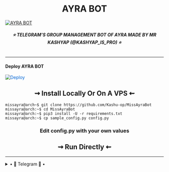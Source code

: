 
<h1 align="center">
<b> AYRA BOT </b>
</h1>

[![AYRA BOT](https://te.legra.ph/file/9f45226e80933720bc7cc.jpg)](https://github.com/Kashu-op/MissAyraBot)

<h6 align="center">
  <b>⭐‌ TELEGRAM'S GROUP MANAGEMENT BOT OF AYRA MADE BY MR KASHYAP (@KASHYAP_IS_PRO) ⭐‌</b>
</h6>

---------

<h4> Deploy AYRA BOT </h4>


<a href="https://heroku.com/deploy/" rel="nofollow" style="background-color: initial; box-sizing: border-box; color: #0366d6; text-decoration-line: none;"><img alt="Deploy" data-canonical-src="https://www.herokucdn.com/deploy/button.svg" src="https://camo.githubusercontent.com/83b0e95b38892b49184e07ad572c94c8038323fb/68747470733a2f2f7777772e6865726f6b7563646e2e636f6d2f6465706c6f792f627574746f6e2e737667" style="border-style: none; box-sizing: initial; max-width: 100%;" /></a></div>

<h2 align="center"> 
⇝ Install Locally Or On A VPS ⇜
</h2>

```console
missayra@arch~$ git clone https://github.com/Kashu-op/MissAyraBot
missayra@arch:~$ cd MissAyraBot
missayra@arch:~$ pip3 install -U -r requirements.txt
missayra@arch:~$ cp sample_config.py config.py
```
<h3 align="center"> 
    Edit <b>config.py</b> with your own values
</h3>

<h2 align="center"> 
   ⇝ Run Directly ⇜
</h2>


-----------

<details>

  <summary> • 🏪 Telegram 🏪 • </summary>

---------

- [![Telegram Group](https://img.shields.io/badge/Telegram-Group-brightgreen)](https://t.me/hDfamaily)
- [![Telegram Channel](https://img.shields.io/badge/Telegram-Channel-brightgreen)](https://t.me/HDNETWORKOP)

